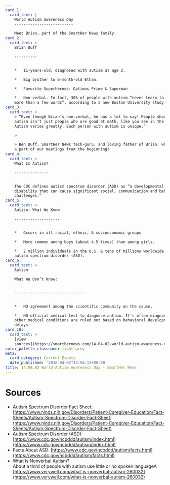 ```yaml
---
card_1:
  card_text: |-
    World Autism Awareness Day
    --------------------------

    Meet Brian, part of the SmartHer News family.
card_2:
  card_text: >-
    Brian Duff

    ----------


    *   11-years-old; diagnosed with autism at age 2.

    *   Big brother to 6-month-old Ethan.

    *   Favorite Superheroes: Optimus Prime & Superman

    *   Non-verbal. In fact, 30% of people with autism “never learn to speak
    more than a few words”, according to a new Boston University study.
card_3:
  card_text: >-
    > “Even though Brian’s non-verbal, he has a lot to say! People should know
    autism isn’t just people who are good at math, like you see in the movies.
    Autism varies greatly. Each person with autism is unique.”

    > 

    > Ben Duff, SmartHer News tech-guru, and loving father of Brian, who's been
    a part of our meetings from the beginning!
card_4:
  card_text: >-
    What Is Autism?

    ---------------


    The CDC defines autism spectrum disorder (ASD) as “a developmental
    disability that can cause significant social, communication and behavioral
    challenges.”
card_5:
  card_text: >-
    Autism: What We Know

    --------------------


    *   Occurs in all racial, ethnic, & socioeconomic groups

    *   More common among boys (about 4.5 times) than among girls.

    *   2 million individuals in the U.S. & tens of millions worldwide have
    autism spectrum disorder (ASD).
card_6:
  card_text: >-
    Autism  

    What We Don’t Know:  


    -------------------------------


    *   NO agreement among the scientific community on the cause.

    *   NO official medical test to diagnose autism. It’s often diagnosed after
    other medical conditions are ruled out based on behavioral developmental
    delays.
card_10:
  card_text: >-
    [view
    sources](https://smarthernews.com/14-04-02-world-autism-awareness-day/)
color_palette_classname: light-grey
meta:
  card_category: Current Events
  date_published: '2018-04-02T12:56:12+00:00'
title: 14.04.02 World Autism Awareness Day - SmartHer News
---
```

Sources
=======

*   Autism Spectrum Disorder Fact Sheet: [https://www.ninds.nih.gov/Disorders/Patient-Caregiver-Education/Fact-Sheets/Autism-Spectrum-Disorder-Fact-Sheet](https://www.ninds.nih.gov/Disorders/Patient-Caregiver-Education/Fact-Sheets/Autism-Spectrum-Disorder-Fact-Sheet)
*   Autism Spectrum Disorder (ASD): [https://www.cdc.gov/ncbddd/autism/index.html](https://www.cdc.gov/ncbddd/autism/index.html)
*   Facts About ASD: [https://www.cdc.gov/ncbddd/autism/facts.html](https://www.cdc.gov/ncbddd/autism/facts.html)
*   What Is Nonverbal Autism?  
    About a third of people with autism use little or no spoken languageA [https://www.verywell.com/what-is-nonverbal-autism-260032](https://www.verywell.com/what-is-nonverbal-autism-260032)